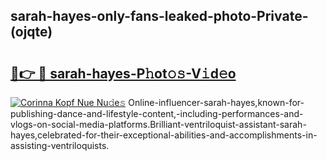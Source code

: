 ## sarah-hayes-only-fans​-leaked-photo​-Private-(ojqte)


# <h2><a href="https://mediaupload.pro?title=sarah-hayes&ref=git">🔗👉 🔴 sarah-hayes-P𝚑ot𝚘𝚜-V𝚒d𝚎o</a></h2>

[![Corinna Kopf Nue Nu𝚍e𝚜](https://i.imgur.com/0qMVB7G.gif)](https://mediaupload.pro?title=sarah-hayes&ref=git)
Online-influencer-sarah-hayes,known-for-publishing-dance-and-lifestyle-content,-including-performances-and-vlogs-on-social-media-platforms.Brilliant-ventriloquist-assistant-sarah-hayes,celebrated-for-their-exceptional-abilities-and-accomplishments-in-assisting-ventriloquists.  